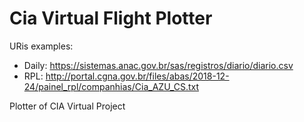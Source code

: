 # Cia Virtual Flight Plotter

URis examples: 

* Daily: https://sistemas.anac.gov.br/sas/registros/diario/diario.csv
* RPL: http://portal.cgna.gov.br/files/abas/2018-12-24/painel_rpl/companhias/Cia_AZU_CS.txt

Plotter of CIA Virtual Project
